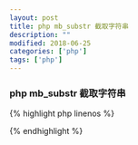 ```yaml
---
layout: post
title: php mb_substr 截取字符串
description: ""
modified: 2018-06-25
categories: ['php']
tags: ['php']
---
```


### php mb_substr 截取字符串

{% highlight php linenos %}
<?php 
$str='脚本之家：http://www.jb51.net'; 
echo mb_substr($str,0,4,'utf-8');//截取头5个字，假定此代码所在php文件的编码为utf-8 
?> 
{% endhighlight %}